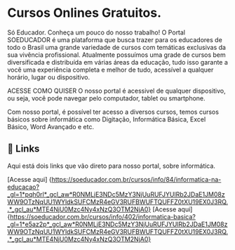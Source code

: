 
# Cursos Onlines Gratuitos.

Só Educador.
Conheça um pouco do nosso trabalho!
O Portal SOEDUCADOR é uma plataforma que busca trazer para os educadores de todo o Brasil uma grande variedade de cursos com temáticas exclusivas da sua vivência profissional. Atualmente possuímos uma grade de cursos bem diversificada e distribuída em várias áreas da educação, tudo isso garante a você uma experiência completa e melhor de tudo, acessível a qualquer horário, lugar ou dispositivo.

ACESSE COMO QUISER
O nosso portal é acessivel de qualquer dispositivo, ou seja, você pode navegar pelo computador, tablet ou smartphone.

Com nosso portal, é possível ter acesso a diversos cursos, temos cursos básicos sobre informática como Digitação, Informática Básica, Excel Básico, Word Avançado e etc.





## 🔗 Links
Aqui está dois links que vão direto para nosso portal, sobre informática.

[Acesse aqui] {https://soeducador.com.br/cursos/info/84/informatica-na-educacao?_gl=1*pqh0rl*_gcl_aw*R0NMLjE3NDc5MzY3NjUuRUFJYUlRb2JDaE1JM08zWW9OTzNqUU1WYldkSUFCMzR4eGV3RUFBWUFTQUFFZ0tXU19EX0J3RQ..*_gcl_au*MTE4NjU0Mzc4Ny4xNzQ3OTM2NjA0}
[Acesse aqui]{https://soeducador.com.br/cursos/info/402/informatica-basica?_gl=1*e5az2p*_gcl_aw*R0NMLjE3NDc5MzY3NjUuRUFJYUlRb2JDaE1JM08zWW9OTzNqUU1WYldkSUFCMzR4eGV3RUFBWUFTQUFFZ0tXU19EX0J3RQ..*_gcl_au*MTE4NjU0Mzc4Ny4xNzQ3OTM2NjA0}